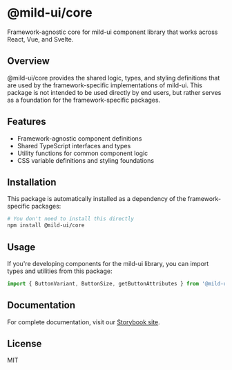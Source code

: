 # @mild-ui/core

Framework-agnostic core for mild-ui component library that works across React, Vue, and Svelte.

## Overview

@mild-ui/core provides the shared logic, types, and styling definitions that are used by the framework-specific implementations of mild-ui. This package is not intended to be used directly by end users, but rather serves as a foundation for the framework-specific packages.

## Features

- Framework-agnostic component definitions
- Shared TypeScript interfaces and types
- Utility functions for common component logic
- CSS variable definitions and styling foundations

## Installation

This package is automatically installed as a dependency of the framework-specific packages:

```bash
# You don't need to install this directly
npm install @mild-ui/core
```

## Usage

If you're developing components for the mild-ui library, you can import types and utilities from this package:

```typescript
import { ButtonVariant, ButtonSize, getButtonAttributes } from '@mild-ui/core';
```

## Documentation

For complete documentation, visit our [Storybook site](https://codewithriyan.github.io/mild-ui/).

## License

MIT